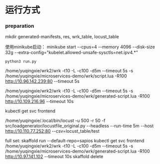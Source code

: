 # 运行方式

### preparation
mkdir generated-manifests, res, wrk_table, locust_table

使用minikube启动：
minikube start --cpus=4 --memory 4096 --disk-size 32g --extra-config="kubelet.allowed-unsafe-sysctls=net.ipv4.*"

`python3 run.py`

/home/yuqingxie/wrk2/wrk -t10 -L -c100 -d5m --timeout 5s -s /home/yuqingxie/microservices-demo/wrk/script.lua -R100 http://10.96.142.239:80 --timeout 5s

/home/yuqingxie/wrk2/wrk -t10 -L -c100 -d5m --timeout 5s -s /home/yuqingxie/microservices-demo/wrk/generated-script.lua -R100 http://10.109.216.96 --timeout 10s

kubectl get svc frontend

/home/yuqingxie/.local/bin/locust -u 500 -r 50 -f src/loadgenerator/locustfile_original.py --headless --run-time 5m --host http://10.110.77.252:80 --csv=locust_table/test

full set:
skaffold run --default-repo=sapios
kubectl get svc frontend
/home/yuqingxie/wrk2/wrk -t10 -L -c100 -d5m --timeout 5s -s /home/yuqingxie/microservices-demo/wrk/generated-script.lua -R100 http://10.97.141.102 --timeout 10s
skaffold delete